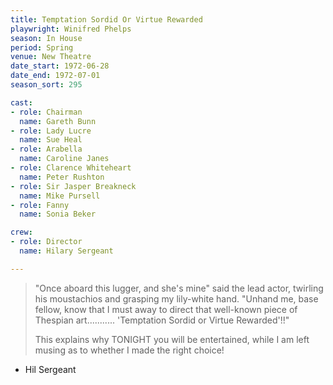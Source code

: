 ```yaml
---
title: Temptation Sordid Or Virtue Rewarded
playwright: Winifred Phelps
season: In House
period: Spring
venue: New Theatre
date_start: 1972-06-28
date_end: 1972-07-01
season_sort: 295

cast:
- role: Chairman
  name: Gareth Bunn
- role: Lady Lucre
  name: Sue Heal
- role: Arabella
  name: Caroline Janes
- role: Clarence Whiteheart
  name: Peter Rushton
- role: Sir Jasper Breakneck
  name: Mike Pursell
- role: Fanny
  name: Sonia Beker

crew:
- role: Director
  name: Hilary Sergeant

---
```


> "Once aboard this lugger, and she's mine" said the lead actor, twirling his moustachios and grasping my lily-white hand. "Unhand me, base fellow, know that I must away to direct that well-known piece of Thespian art........... 'Temptation Sordid or Virtue Rewarded'!!"
>
> This explains why TONIGHT you will be entertained, while I am left musing as to whether I made the right choice!

- Hil Sergeant
